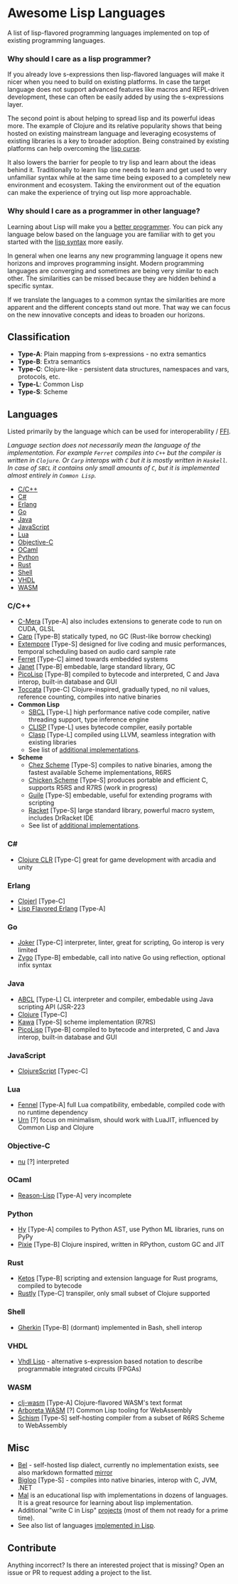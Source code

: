 
# Awesome Lisp Languages

A list of lisp-flavored programming languages implemented on top of existing programming languages.

### Why should I care as a lisp programmer?

If you already love s-expressions then lisp-flavored languages will make it nicer when you need to build on existing platforms. In case the target language does not support advanced features like macros and REPL-driven development, these can often be easily added by using the s-expressions layer.

The second point is about helping to spread lisp and its powerful ideas more. The example of Clojure and its relative popularity shows that being hosted on existing mainstream language and leveraging ecosystems of existing libraries is a key to broader adoption. Being constrained by existing platforms can help overcoming the [lisp curse](http://winestockwebdesign.com/Essays/Lisp_Curse.html).

It also lowers the barrier for people to try lisp and learn about the ideas behind it. Traditionally to learn lisp one needs to learn and get used to very unfamiliar syntax while at the same time being exposed to a completely new environment and ecosystem. Taking the environment out of the equation can make the experience of trying out lisp more approachable.

### Why should I care as a programmer in other language?

Learning about Lisp will make you a [better programmer](http://www.catb.org/~esr/faqs/hacker-howto.html). You can pick any language below based on the language you are familiar with to get you started with the [lisp syntax](https://en.m.wikipedia.org/wiki/S-expression) more easily.

In general when one learns any new programming language it opens new horizons and improves programming insight. Modern programming languages are converging and sometimes are being very similar to each other. The similarities can be missed because they are hidden behind a specific syntax.

If we translate the languages to a common syntax the similarities are more apparent and the different concepts stand out more. That way we can focus on the new innovative concepts and ideas to broaden our horizons.



## Classification

- **Type-A**: Plain mapping from s-expressions - no extra semantics
- **Type-B**: Extra semantics
- **Type-C**: Clojure-like - persistent data structures, namespaces and vars, protocols, etc.
- **Type-L**: Common Lisp
- **Type-S**: Scheme

## Languages

Listed primarily by the language which can be used for interoperability / [FFI](https://en.wikipedia.org/wiki/Foreign_function_interface).

*Language section does not necessarily mean the language of the implementation. For example `Ferret` compiles into `C++` but the compiler is written in `Clojure`. Or `Carp` interops with `C` but it is mostly written in `Haskell`. In case of `SBCL` it contains only small amounts of `C`, but it is implemented almost entirely in `Common Lisp`.*

<!-- TOC depthFrom:3 depthTo:6 withLinks:1 updateOnSave:1 orderedList:0 -->

- [C/C++](#cc)
- [C#](#c)
- [Erlang](#erlang)
- [Go](#go)
- [Java](#java)
- [JavaScript](#javascript)
- [Lua](#lua)
- [Objective-C](#objective-c)
- [OCaml](#ocaml)
- [Python](#python)
- [Rust](#rust)
- [Shell](#shell)
- [VHDL](#vhdl)
- [WASM](#wasm)

<!-- /TOC -->

### C/C++

- [C-Mera](https://github.com/kiselgra/c-mera) [Type-A] also includes extensions to generate code to run on CUDA, GLSL
- [Carp](https://github.com/carp-lang/Carp) [Type-B] statically typed, no GC (Rust-like borrow checking)
- [Extempore](https://github.com/digego/extempore) [Type-S] designed for live coding and music performances, temporal scheduling based on audio card sample rate
- [Ferret](https://ferret-lang.org/) [Type-C] aimed towards embedded systems
- [Janet](https://janet-lang.org/) [Type-B] embedable, large standard library, GC
- [PicoLisp](https://picolisp.com) [Type-B] compiled to bytecode and interpreted, C and Java interop, built-in  database and GUI
- [Toccata](https://github.com/Toccata-Lang/toccata) [Type-C] Clojure-inspired, gradually typed, no nil values, reference counting, compiles into native binaries
- **Common Lisp**
  - [SBCL](http://www.sbcl.org) [Type-L] high performance native code compiler, native threading support, type inference engine
  - [CLISP](https://clisp.sourceforge.io/) [Type-L] uses bytecode compiler, easily portable
  - [Clasp](https://github.com/clasp-developers/clasp) [Type-L] compiled using LLVM, seamless integration with existing libraries
  - See list of [additional implementations](https://www.cliki.net/Common+Lisp+implementation).
- **Scheme**
  - [Chez Scheme](https://www.scheme.com/) [Type-S] compiles to native binaries, among the fastest available Scheme implementations, R6RS
  - [Chicken Scheme](https://www.call-cc.org/) [Type-S] produces portable and efficient C, supports R5RS and R7RS (work in progress)
  - [Guile](https://www.gnu.org/software/guile/) [Type-S] embedable, useful for extending programs with scripting
  - [Racket](https://racket-lang.org/) [Type-S] large standard library, powerful macro system, includes DrRacket IDE
  - See list of [additional implementations](http://community.schemewiki.org/?scheme-faq-standards#implementations).

### C#

- [Clojure CLR](https://github.com/clojure/clojure-clr) [Type-C] great for game development with arcadia and unity


### Erlang

- [Clojerl](https://github.com/clojerl/clojerl) [Type-C]
- [Lisp Flavored Erlang](http://lfe.io/) [Type-A]

### Go

- [Joker](https://joker-lang.org/) [Type-C] interpreter, linter, great for scripting, Go interop is very limited
- [Zygo](https://github.com/glycerine/zygomys) [Type-B] embedable, call into native Go using reflection, optional infix syntax

### Java

- [ABCL](https://common-lisp.net/project/armedbear/) [Type-L] CL interpreter and compiler, embedable using Java scripting API (JSR-223
- [Clojure](https://clojure.org/) [Type-C]
- [Kawa](https://www.gnu.org/software/kawa/) [Type-S] scheme implementation (R7RS)
- [PicoLisp](https://picolisp.com) [Type-B] compiled to bytecode and interpreted, C and Java interop, built-in  database and GUI

### JavaScript

- [ClojureScript](https://clojurescript.org/) [Typec-C]

### Lua

- [Fennel](https://fennel-lang.org/) [Type-A] full Lua compatibility, embedable, compiled code with no runtime dependency
- [Urn](https://urn-lang.com/) [?] focus on minimalism, should work with LuaJIT, influenced by Common Lisp and Clojure

### Objective-C

- [nu](https://github.com/programming-nu/nu) [?] interpreted

### OCaml

- [Reason-Lisp](https://github.com/jaredly/myntax) [Type-A] very incomplete

### Python

- [Hy](https://github.com/hylang/hy) [Type-A] compiles to Python AST, use Python ML libraries, runs on PyPy
- [Pixie](https://github.com/pixie-lang/pixie) [Type-B] Clojure inspired, written in RPython, custom GC and JIT

### Rust

- [Ketos](https://github.com/murarth/ketos) [Type-B] scripting and extension language for Rust programs, compiled to bytecode
- [Rustly](https://github.com/timothypratley/rustly) [Type-C] transpiler, only small subset of Clojure supported

### Shell

- [Gherkin](https://github.com/alandipert/gherkin) [Type-B] (dormant) implemented in Bash, shell interop

### VHDL

- [Vhdl Lisp](https://github.com/domus123/vhdlisp) - alternative s-expression based notation to describe programmable integrated circuits (FPGAs)

### WASM

- [clj-wasm](https://github.com/roman01la/clj-wasm) [Type-A] Clojure-flavored WASM's text format
- [Arboreta WASM](https://github.com/Arboreta/arboreta-wasm) [?] Common Lisp tooling for WebAssembly
- [Schism](https://github.com/google/schism) [Type-S] self-hosting compiler from a subset of R6RS Scheme to WebAssembly

## Misc

- [Bel](http://paulgraham.com/bel.html) - self-hosted lisp dialect, currently no implementation exists, see also markdown formatted [mirror](https://github.com/alephyud/bel)
- [Bigloo](https://www-sop.inria.fr/mimosa/fp/Bigloo/) [Type-S] - compiles into native binaries, interop with C, JVM, .NET
- [Mal](https://github.com/kanaka/mal) is an educational lisp with implementations in dozens of languages. It is a great resource for learning about lisp implementation.
- Additional "write C in Lisp" [projects](https://www.reddit.com/r/lisp/comments/e10spm/a_list_of_various_lispflavored_programming/f8n6qxa/) (most of them not ready for a prime time).
- See also list of languages  [implemented in Lisp](https://github.com/vindarel/list-of-languages-implemented-in-lisp).

## Contribute

Anything incorrect? Is there an interested project that is missing? Open an issue or PR to request adding a project to the list.
